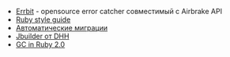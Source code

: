 * [Errbit](https://github.com/errbit/errbit) - opensource error catcher совместимый с Airbrake API
* [Ruby style guide](https://github.com/styleguide/ruby)
* [Автоматические миграции](http://vakhov.me/blog/2012/03/24/automigration/)
* [Jbuilder от DHH](https://github.com/rails/jbuilder/)
* [GC in Ruby 2.0](http://patshaughnessy.net/2012/3/23/why-you-should-be-excited-about-garbage-collection-in-ruby-2-0)
